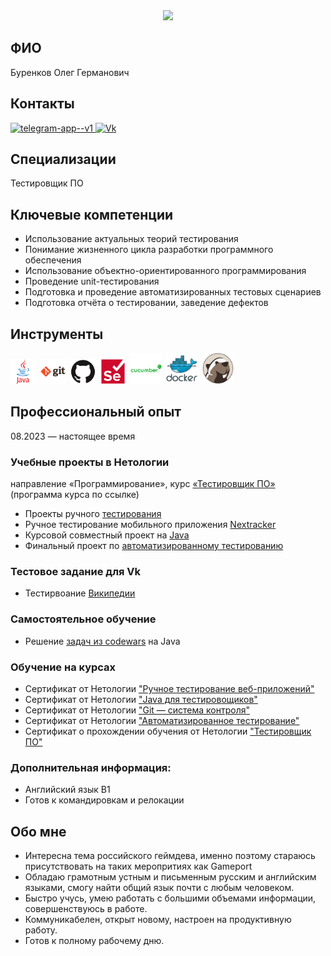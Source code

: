 <div id="header" align="center">
  <img src="https://i.giphy.com/media/v1.Y2lkPTc5MGI3NjExNTdlZjkzOGh2N2Y3dW1lOGwydGVoejN0ZHozMzNsY2FxYnBlbmh6NiZlcD12MV9pbnRlcm5hbF9naWZfYnlfaWQmY3Q9Zw/3oKIPnAiaMCws8nOsE/giphy.gif" width="300"/>
</div>

## ФИО
 Буренков Олег Германович

## Контакты
<div id="badges">
 <a href="https://t.me/Greece_Nut"> 
<img width="85" height="85" src="https://img.icons8.com/color/96/telegram-app--v1.png" alt="telegram-app--v1"/>
 </a>
 <a href="https://vk.com/id23260880">    
<img alt="Vk" src = "https://github.com/user-attachments/assets/ae22d8d7-4e07-4e0b-866c-31e3b8f231f4" width="100"/>  
  </a>
</div>

## Специализации
Тестировщик ПО

## Ключевые компетенции
-	Использование актуальных теорий тестирования
- Понимание жизненного цикла разработки программного обеспечения
-	Использование объектно-ориентированного программирования
-	Проведение unit-тестирования
-	Подготовка и проведение автоматизированных тестовых сценариев
-	Подготовка отчёта о тестировании, заведение дефектов

## Инструменты 
<img src="https://github.com/devicons/devicon/blob/master/icons/java/java-original-wordmark.svg" title="Java" alt="Java" width="40" height="40"/>&nbsp;
<img src="https://github.com/devicons/devicon/blob/master/icons/git/git-original-wordmark.svg" title="git" alt="git" width="40" height="40"/>&nbsp;
<img src="https://github.com/devicons/devicon/blob/master/icons/github/github-original.svg" title="github" alt="github" width="40" height="40"/>&nbsp; 
<img src="https://github.com/devicons/devicon/blob/master/icons/selenium/selenium-original.svg" title="Selenium" alt="Selenium" width="40" height="40"/>&nbsp;
<img src="https://github.com/devicons/devicon/blob/master/icons/cucumber/cucumber-plain-wordmark.svg" title="Cucumber" alt="Cucumber" width="50" height="50"/>&nbsp; 
<img src="https://github.com/devicons/devicon/blob/master/icons/docker/docker-original-wordmark.svg" title="Docker" alt="Docekr" width="50" height="50"/>&nbsp;
<img src="https://github.com/devicons/devicon/blob/master/icons/dbeaver/dbeaver-original.svg" title="DBeaver" alt="DBeaver" width="50" height="50"/>&nbsp;
 


## Профессиональный опыт
08.2023 — настоящее время
### Учебные проекты в Нетологии
направление «Программирование», курс [«Тестировщик ПО»](https://netology.ru/programs/qa) (программа курса по ссылке)
- Проекты ручного [тестирования](https://drive.google.com/drive/folders/1jeBOcjpwGk3k7NzbWycpGxtXrcXYcT9m?usp=sharing)
- Ручное тестирование мобильного приложения [Nextracker](https://drive.google.com/drive/folders/1ODxVUG7M0N3O0A0S01PFMgk4S5wtjkqg?usp=sharing)
- Курсовой совместный проект на [Java](https://github.com/GreeceNut/JavaQaTeam)
- Финальный проект по [автоматизированному тестированию](https://github.com/GreeceNut/QaDiploma)
### Тестовое задание для Vk
- Тестирвоание [Википедии](https://github.com/GreeceNut/QaVk)
### Самостоятельное обучение
- Решение [задач из codewars](https://github.com/GreeceNut/Kata.git) на Java 

### Обучение на курсах
- Сертификат от Нетологии ["Ручное тестирование веб-приложений"](https://netology.ru/sharing/07c02972e3b6d5ee5360d7e342951b2a?utm_source=social&utm_campaign=certificate_lms )
- Сертификат от Нетологии ["Java для тестировощиков"](https://netology.ru/sharing/8cab4e5a133aa9b3df0fc50f157e749b?utm_source=social&utm_campaign=certificate_lms )
- Сертификат от Нетологии ["Git — система контроля"](https://netology.ru/sharing/bfe723c4f431121909f51094c67bfdea?utm_source=social&utm_campaign=certificate_lms )
- Сертификат от Нетологии ["Автоматизированное тестирование"](https://netology.ru/sharing/1aeeff07ffcd7a5bf5c5b52e671058fb?utm_source=social&utm_campaign=certificate_lms )
- Сертификат о прохождении обучения от Нетологии ["Тестировщик ПО"](https://netology.ru/sharing/04cee047fd61a4c77e17a5eb36f087f8?utm_source=social&utm_campaign=certificate_lms )

### Дополнительная информация:
- Английский язык B1
- Готов к командировкам и релокации

## Обо мне
- Интересна тема российского геймдева, именно поэтому стараюсь присутствовать на таких меропритиях как Gameport  
- Обладаю грамотным устным и письменным русским и английским языками, смогу найти общий язык почти с любым человеком.
- Быстро учусь, умею работать с большими объемами информации, совершенствуюсь в работе.
-  Коммуникабелен, открыт новому, настроен на продуктивную работу. 
-  Готов к полному рабочему дню.

